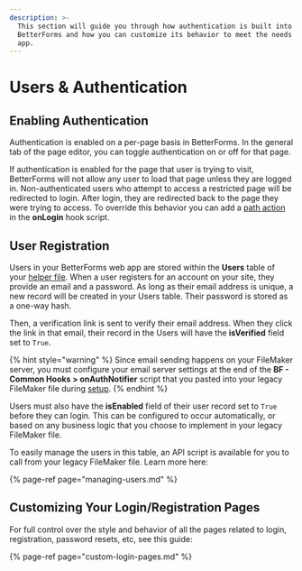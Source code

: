 ```yaml
---
description: >-
  This section will guide you through how authentication is built into
  BetterForms and how you can customize its behavior to meet the needs of your
  app.
---
```


# Users & Authentication

## Enabling Authentication

Authentication is enabled on a per-page basis in BetterForms. In the general tab of the page editor, you can toggle authentication on or off for that page.

If authentication is enabled for the page that user is trying to visit, BetterForms will not allow any user to load that page unless they are logged in. Non-authenticated users who attempt to access a restricted page will be redirected to login. After login, they are redirected back to the page they were trying to access. To override this behavior you can add a [path action](../actions-processor/actions_overview/path.md) in the **onLogin** hook script.

## User Registration

Users in your BetterForms web app are stored within the **Users** table of your [helper file](../../getting-started/integration/installation.md#what-is-the-helper-file). When a user registers for an account on your site, they provide an email and a password. As long as their email address is unique, a new record will be created in your Users table. Their password is stored as a one-way hash.

Then, a verification link is sent to verify their email address. When they click the link in that email, their record in the Users will have the **isVerified** field set to `True`.

{% hint style="warning" %}
Since email sending happens on your FileMaker server, you must configure your email server settings at the end of the **BF - Common Hooks &gt; onAuthNotifier** script that you pasted into your legacy FileMaker file during [setup](../../getting-started/integration/3.-copy-custom-functions-and-scripts.md).
{% endhint %}

Users must also have the **isEnabled** field of their user record set to `True` before they can login. This can be configured to occur automatically, or based on any business logic that you choose to implement in your legacy FileMaker file.

To easily manage the users in this table, an API script is available for you to call from your legacy FileMaker file. Learn more here:

{% page-ref page="managing-users.md" %}

## Customizing Your Login/Registration Pages

For full control over the style and behavior of all the pages related to login, registration, password resets, etc, see this guide:

{% page-ref page="custom-login-pages.md" %}

